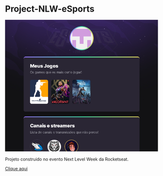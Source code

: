 # Project-NLW-eSports

![preview](./assets/preview.png)

Projeto construido no evento Next Level Week da Rocketseat.

[Clique aqui](https://https://cristian-eds011.github.io/Project-NLW-eSports/)


 
